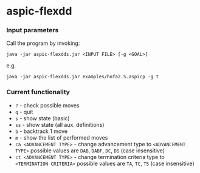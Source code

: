 # aspic-flexdd

### Input parameters

Call the program by invoking: 
```
java -jar aspic-flexdds.jar <INPUT FILE> [-g <GOAL>]
```
e.g. 

```agsl
java -jar aspic-flexdds.jar examples/hofa2.5.aspicp -g t
```


### Current functionality

- `?` - check possible moves
- `q` - quit
- `s` - show state (basic)
- `ss` - show state (all aux. definitions)
- `b` - backtrack 1 move
- `m` - show the list of performed moves
- `ca <ADVANCEMENT TYPE>` - change advancement type to `<ADVANCEMENT TYPE>` possible values are `DAB`, `DABF`, `DC`, `DS` (case insensitive)
- `ct <ADVANCEMENT TYPE>` - change termination criteria type to `<TERMINATION CRITERIA>` possible values are `TA`, `TC`, `TS` (case insensitive)